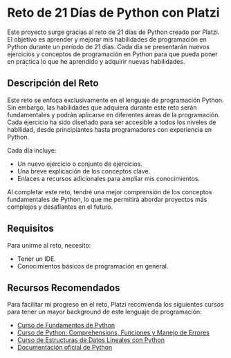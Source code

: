 # Reto de 21 Días de Python con Platzi

Este proyecto surge gracias al reto de 21 días de Python creado por Platzi. El objetivo es aprender y mejorar mis habilidades de programación en Python durante un período de 21 días. Cada día se presentarán nuevos ejercicios y conceptos de programación en Python para que pueda poner en práctica lo que he aprendido y adquirir nuevas habilidades.

## Descripción del Reto

Este reto se enfoca exclusivamente en el lenguaje de programación Python. Sin embargo, las habilidades que adquiera durante este reto serán fundamentales y podrán aplicarse en diferentes áreas de la programación. Cada ejercicio ha sido diseñado para ser accesible a todos los niveles de habilidad, desde principiantes hasta programadores con experiencia en Python.

Cada día incluye:
- Un nuevo ejercicio o conjunto de ejercicios.
- Una breve explicación de los conceptos clave.
- Enlaces a recursos adicionales para ampliar mis conocimientos.

Al completar este reto, tendré una mejor comprensión de los conceptos fundamentales de Python, lo que me permitirá abordar proyectos más complejos y desafiantes en el futuro.

## Requisitos

Para unirme al reto, necesito:
- Tener un IDE.
- Conocimientos básicos de programación en general.

## Recursos Recomendados

Para facilitar mi progreso en el reto, Platzi recomienda los siguientes cursos para tener un mayor background de este lenguaje de programación:
- [Curso de Fundamentos de Python](https://platzi.com/cursos/fundamentos-python/)
- [Curso de Python: Comprehensions, Funciones y Manejo de Errores](https://platzi.com/cursos/python-comprehensions-funciones-errores/)
- [Curso de Estructuras de Datos Lineales con Python](https://platzi.com/cursos/estructuras-datos-python/)
- [Documentación oficial de Python](https://docs.python.org/3/)

